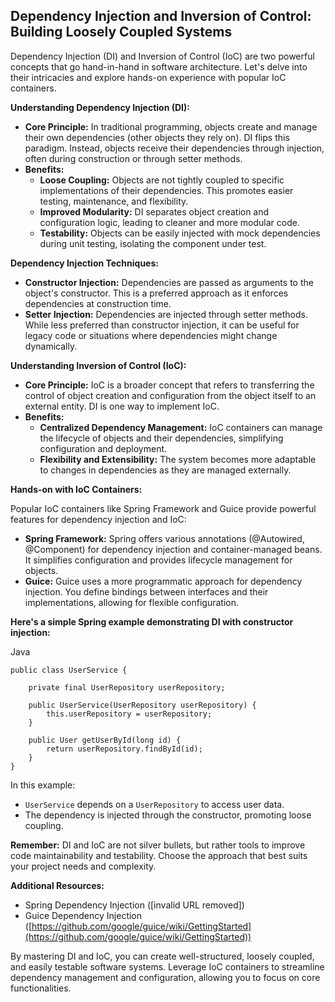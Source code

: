 ## Dependency Injection and Inversion of Control: Building Loosely Coupled Systems

Dependency Injection (DI) and Inversion of Control (IoC) are two powerful concepts that go hand-in-hand in software architecture. Let's delve into their intricacies and explore hands-on experience with popular IoC containers.

**Understanding Dependency Injection (DI):**

- **Core Principle:** In traditional programming, objects create and manage their own dependencies (other objects they rely on). DI flips this paradigm. Instead, objects receive their dependencies through injection, often during construction or through setter methods.
- **Benefits:**
    - **Loose Coupling:** Objects are not tightly coupled to specific implementations of their dependencies. This promotes easier testing, maintenance, and flexibility.
    - **Improved Modularity:** DI separates object creation and configuration logic, leading to cleaner and more modular code.
    - **Testability:** Objects can be easily injected with mock dependencies during unit testing, isolating the component under test.

**Dependency Injection Techniques:**

- **Constructor Injection:** Dependencies are passed as arguments to the object's constructor. This is a preferred approach as it enforces dependencies at construction time.
- **Setter Injection:** Dependencies are injected through setter methods. While less preferred than constructor injection, it can be useful for legacy code or situations where dependencies might change dynamically.

**Understanding Inversion of Control (IoC):**

- **Core Principle:** IoC is a broader concept that refers to transferring the control of object creation and configuration from the object itself to an external entity. DI is one way to implement IoC.
- **Benefits:**
    - **Centralized Dependency Management:** IoC containers can manage the lifecycle of objects and their dependencies, simplifying configuration and deployment.
    - **Flexibility and Extensibility:** The system becomes more adaptable to changes in dependencies as they are managed externally.

**Hands-on with IoC Containers:**

Popular IoC containers like Spring Framework and Guice provide powerful features for dependency injection and IoC:

- **Spring Framework:** Spring offers various annotations (@Autowired, @Component) for dependency injection and container-managed beans. It simplifies configuration and provides lifecycle management for objects.
- **Guice:** Guice uses a more programmatic approach for dependency injection. You define bindings between interfaces and their implementations, allowing for flexible configuration.

**Here's a simple Spring example demonstrating DI with constructor injection:**

Java

```
public class UserService {

    private final UserRepository userRepository;

    public UserService(UserRepository userRepository) {
        this.userRepository = userRepository;
    }

    public User getUserById(long id) {
        return userRepository.findById(id);
    }
}
```

In this example:

- `UserService` depends on a `UserRepository` to access user data.
- The dependency is injected through the constructor, promoting loose coupling.

**Remember:** DI and IoC are not silver bullets, but rather tools to improve code maintainability and testability. Choose the approach that best suits your project needs and complexity.

**Additional Resources:**

- Spring Dependency Injection ([invalid URL removed])
- Guice Dependency Injection ([https://github.com/google/guice/wiki/GettingStarted](https://github.com/google/guice/wiki/GettingStarted))

By mastering DI and IoC, you can create well-structured, loosely coupled, and easily testable software systems. Leverage IoC containers to streamline dependency management and configuration, allowing you to focus on core functionalities.


